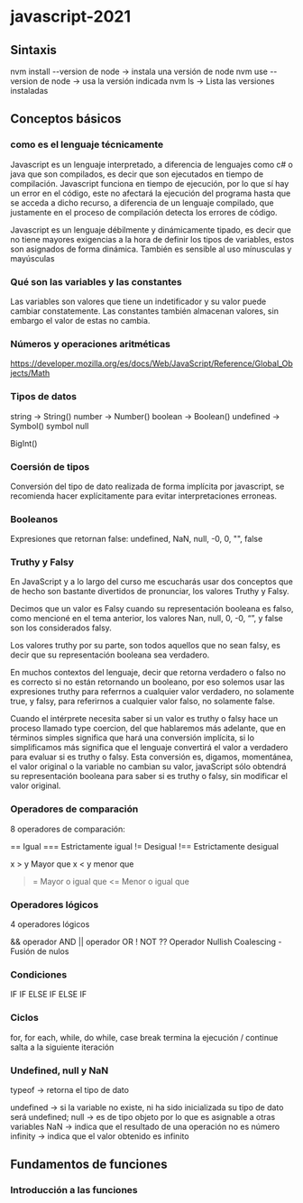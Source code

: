 # javascript-2021

## Sintaxis

nvm install --version de node -> instala una versión de node
nvm use --version de node -> usa la versión indicada
nvm ls -> Lista las versiones instaladas

## Conceptos básicos

### como es el lenguaje técnicamente

Javascript es un lenguaje interpretado, a diferencia de lenguajes como c# o java que son compilados, es decir que son ejecutados en tiempo de compilación. Javascript funciona en tiempo de ejecución, por lo que sí hay un error en el código, este no afectará la ejecución del programa hasta que se acceda a dicho recurso, a diferencia de un lenguaje compilado, que justamente en el proceso de compilación detecta los errores de código.

Javascript es un lenguaje débilmente y dinámicamente tipado, es decir que no tiene mayores exigencias a la hora de definir los tipos de variables, estos son asignados de forma dinámica. También es sensible al uso mínusculas y mayúsculas

### Qué son las variables y las constantes

Las variables son valores que tiene un indetificador y su valor puede cambiar constatemente. Las constantes también almacenan valores, sin embargo el valor de estas no cambia.

### Números y operaciones aritméticas

https://developer.mozilla.org/es/docs/Web/JavaScript/Reference/Global_Objects/Math

### Tipos de datos

string -> String() 
number -> Number()
boolean -> Boolean()
undefined -> Symbol()
symbol
null

BigInt()

### Coersión de tipos

Conversión del tipo de dato realizada de forma implícita por javascript, se recomienda hacer explícitamente para evitar interpretaciones erroneas.

### Booleanos

Expresiones que retornan false: undefined, NaN, null, -0, 0, "", false

### Truthy y Falsy

En JavaScript y a lo largo del curso me escucharás usar dos conceptos que de hecho son bastante divertidos de pronunciar, los valores Truthy y Falsy.

Decimos que un valor es Falsy cuando su representación booleana es falso, como mencioné en el tema anterior, los valores Nan, null, 0, -0, “”, y false son los considerados falsy.

Los valores truthy por su parte, son todos aquellos que no sean falsy, es decir que su representación booleana sea verdadero.

En muchos contextos del lenguaje, decir que retorna verdadero o falso no es correcto si no están retornando un booleano, por eso solemos usar las expresiones truthy para referrnos a cualquier valor verdadero, no solamente true, y falsy, para referirnos a cualquier valor falso, no solamente false.

Cuando el intérprete necesita saber si un valor es truthy o falsy hace un proceso llamado type coercion, del que hablaremos más adelante, que en términos simples significa que hará una conversión implícita, si lo simplificamos más significa que el lenguaje convertirá el valor a verdadero para evaluar si es truthy o falsy. Esta conversión es, digamos, momentánea, el valor original o la variable no cambian su valor, javaScript sólo obtendrá su representación booleana para saber si es truthy o falsy, sin modificar el valor original.

### Operadores de comparación

8 operadores de comparación:

== Igual 
=== Estrictamente igual
!= Desigual
!== Estrictamente desigual

x > y Mayor que
x <  y menor que
>= Mayor o igual que
<= Menor o igual que

### Operadores lógicos

4 operadores lógicos

&& operador AND
|| operador OR
! NOT
?? Operador Nullish Coalescing - Fusión de nulos

### Condiciones

IF
IF ELSE
IF ELSE IF

### Ciclos
for, for each, while, do while, case
break termina la ejecución / continue salta a la siguiente iteración

### Undefined, null y NaN

typeof -> retorna el tipo de dato

undefined -> si la variable no existe, ni ha sido inicializada su tipo de dato será undefined;
null -> es de tipo objeto por lo que es asignable a otras variables
NaN ->  indica que el resultado de una operación no es número
infinity -> indica que el valor obtenido es infinito

## Fundamentos de funciones

### Introducción a las funciones

